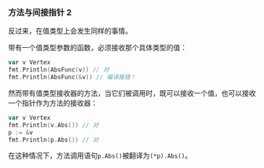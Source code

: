 ### 方法与间接指针 2

反过来，在值类型上会发生同样的事情。

带有一个值类型参数的函数，必须接收那个具体类型的值：
```go
var v Vertex
fmt.Println(AbsFunc(v)) // 对
fmt.Println(AbsFunc(&v)) // 编译报错！
```

然而带有值类型接收器的方法，当它们被调用时，既可以接收一个值，也可以接收一个指针作为方法的接收器：
```go
var v Vertex
fmt.Println(v.Abs()) // 对
p := &v
fmt.Println(p.Abs()) // 对
```

在这种情况下，方法调用语句```p.Abs()```被翻译为```(*p).Abs()```。